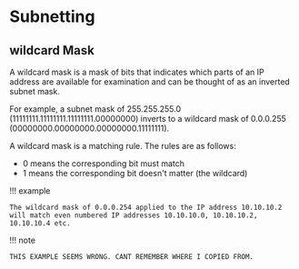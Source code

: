 # Subnetting

## wildcard Mask

A wildcard mask is a mask of bits that indicates which parts of an IP address are available for examination and can be thought of as an inverted subnet mask. 

For example, a subnet mask of 255.255.255.0 (11111111.11111111.11111111.00000000) inverts to a wildcard mask of 0.0.0.255 (00000000.00000000.00000000.11111111).

A wildcard mask is a matching rule. The rules are as follows:

- 0 means the corresponding bit must match
- 1 means the corresponding bit doesn't matter (the wildcard)

!!! example

    The wildcard mask of 0.0.0.254 applied to the IP address 10.10.10.2 will match even numbered IP addresses 10.10.10.0, 10.10.10.2, 10.10.10.4 etc.


!!! note

    THIS EXAMPLE SEEMS WRONG. CANT REMEMBER WHERE I COPIED FROM. 
